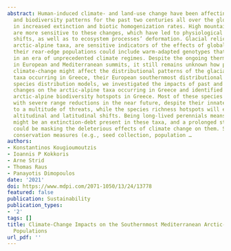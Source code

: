 ```yaml
---
abstract: Human-induced climate- and land-use change have been affecting biogeographical
  and biodiversity patterns for the past two centuries all over the globe, resulting
  in increased extinction and biotic homogenization rates. High mountain ecosystems
  are more sensitive to these changes, which have led to physiological and phenological
  shifts, as well as to ecosystem processes’ deformation. Glacial relicts, such as
  arctic-alpine taxa, are sensitive indicators of the effects of global warming and
  their rear-edge populations could include warm-adapted genotypes that might prove—conservation-wise—useful
  in an era of unprecedented climate regimes. Despite the ongoing thermophilization
  in European and Mediterranean summits, it still remains unknown how past and future
  climate-change might affect the distributional patterns of the glacial relict, arctic-alpine
  taxa occurring in Greece, their European southernmost distributional limit. Using
  species distribution models, we investigated the impacts of past and future climate
  changes on the arctic-alpine taxa occurring in Greece and identified the areas comprising
  arctic-alpine biodiversity hotspots in Greece. Most of these species will be faced
  with severe range reductions in the near future, despite their innate resilience
  to a multitude of threats, while the species richness hotspots will experience both
  altitudinal and latitudinal shifts. Being long-lived perennials means that there
  might be an extinction-debt present in these taxa, and a prolonged stability phase
  could be masking the deleterious effects of climate change on them. Several ex situ
  conservation measures (e.g., seed collection, population …
authors:
- Konstantinos Kougioumoutzis
- Ioannis P Kokkoris
- Arne Strid
- Thomas Raus
- Panayotis Dimopoulos
date: '2021'
doi: https://www.mdpi.com/2071-1050/13/24/13778
featured: false
publication: Sustainability
publication_types:
- '2'
tags: []
title: Climate-Change Impacts on the Southernmost Mediterranean Arctic-Alpine Plant
  Populations
url_pdf: ''
---
```

